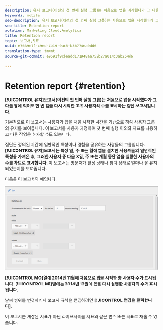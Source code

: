 ```yaml
---
description: 유지 보고서(이전의 첫 번째 실행 그룹)는 처음으로 앱을 시작했다가 그 다음 달에 적어도 한 번 앱을 다시 시작한 고유 사용자의 수를 표시하는 집단 보고서입니다.
keywords: mobile
seo-description: 유지 보고서(이전의 첫 번째 실행 그룹)는 처음으로 앱을 시작했다가 그 다음 달에 적어도 한 번 앱을 다시 시작한 고유 사용자의 수를 표시하는 집단 보고서입니다.
seo-title: Retention report
solution: Marketing Cloud,Analytics
title: Retention report
topic: 보고서,지표
uuid: e7639e7f-c9ed-4b19-9ac5-b36774ea9dd6
translation-type: tm+mt
source-git-commit: e9691f9cbeadd171948aa752b27a014c3ab254d6

---
```



# Retention report {#retention}

**[!UICONTROL 유지]보고서(이전의 첫 번째 실행 그룹)는 처음으로 앱을 시작했다가 그 다음 달에 적어도 한 번 앱을 다시 시작한 고유 사용자의 수를 표시하는 집단 보고서입니다.**

기본적으로 이 보고서는 사용자가 앱을 처음 시작한 시간을 기반으로 하여 사용자 그룹의 유지를 보여줍니다. 이 보고서를 사용자 지정하여 첫 번째 실행 이외의 지표를 사용하고 다른 작업을 추가할 수도 있습니다.

집단은 정의된 기간에 일반적인 특성이나 경험을 공유하는 사람들의 그룹입니다. **[!UICONTROL 유지]보고서는 특정 일, 주 또는 월에 앱을 설치한 사용자들의 일반적인 특성을 가져온 후, 그러한 사용자 중 다음 X일, 주 또는 개월 동안 앱을 실행한 사용자의 수를 차트로 표시합니다.** 이 보고서는 방문자가 활성 상태나 참여 상태로 얼마나 잘 유지되었는지를 보여줍니다.

다음은 이 보고서의 예입니다.

![](assets/report_retention_edit.png)

**[!UICONTROL MO]열에 2014년 11월에 처음으로 앱을 시작한 총 사용자 수가 표시됩니다.** **[!UICONTROL M1]열에는 2014년 12월에 앱을 다시 실행한 사용자의 수가 표시됩니다.**

날짜 범위를 변경하거나 보고서 규칙을 편집하려면 **[!UICONTROL 편집을 클릭합니다]**.

이 보고서는 계산된 지표가 아닌 라이프사이클 지표와 같은 변수 또는 지표로 채울 수 있습니다.
